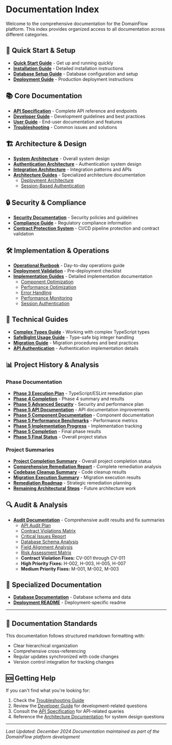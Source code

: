 # Documentation Index

Welcome to the comprehensive documentation for the DomainFlow platform. This index provides organized access to all documentation across different categories.

## 🚀 Quick Start & Setup

- **[Quick Start Guide](QUICK_START.md)** - Get up and running quickly
- **[Installation Guide](INSTALLATION_GUIDE.md)** - Detailed installation instructions
- **[Database Setup Guide](DATABASE_SETUP_GUIDE.md)** - Database configuration and setup
- **[Deployment Guide](DEPLOYMENT_GUIDE.md)** - Production deployment instructions

## 📚 Core Documentation

- **[API Specification](API_SPEC.md)** - Complete API reference and endpoints
- **[Developer Guide](DEVELOPER_GUIDE.md)** - Development guidelines and best practices
- **[User Guide](USER_GUIDE.md)** - End-user documentation and features
- **[Troubleshooting](TROUBLESHOOTING.md)** - Common issues and solutions

## 🏗️ Architecture & Design

- **[System Architecture](SYSTEM_ARCHITECTURE_DOCUMENTATION.md)** - Overall system design
- **[Authentication Architecture](AUTHENTICATION_SYSTEM_ARCHITECTURE.md)** - Authentication system design
- **[Integration Architecture](INTEGRATION_ARCHITECTURE.md)** - Integration patterns and APIs
- **[Architecture Guides](architecture/)** - Specialized architecture documentation
  - [Deployment Architecture](architecture/DEPLOYMENT_ARCHITECTURE_GUIDE.md)
  - [Session-Based Authentication](architecture/SESSION_BASED_AUTHENTICATION_ARCHITECTURE.md)

## 🔒 Security & Compliance

- **[Security Documentation](SECURITY.md)** - Security policies and guidelines
- **[Compliance Guide](COMPLIANCE.md)** - Regulatory compliance information
- **[Contract Protection System](CONTRACT_PROTECTION.md)** - CI/CD pipeline protection and contract validation

## 🛠️ Implementation & Operations

- **[Operational Runbook](OPERATIONAL_RUNBOOK.md)** - Day-to-day operations guide
- **[Deployment Validation](DEPLOYMENT_VALIDATION_CHECKLIST.md)** - Pre-deployment checklist
- **[Implementation Guides](implementation/)** - Detailed implementation documentation
  - [Component Optimization](implementation/COMPONENT_OPTIMIZATION_SUMMARY.md)
  - [Performance Optimization](implementation/COMPREHENSIVE_PERFORMANCE_OPTIMIZATION_STRATEGY.md)
  - [Error Handling](implementation/ENHANCED_ERROR_HANDLING_IMPLEMENTATION.md)
  - [Performance Monitoring](implementation/PERFORMANCE_MONITORING_FRAMEWORK_IMPLEMENTATION.md)
  - [Session Authentication](implementation/SESSION_BASED_AUTHENTICATION_IMPLEMENTATION_GUIDE.md)

## 🔧 Technical Guides

- **[Complex Types Guide](complex-types-guide.md)** - Working with complex TypeScript types
- **[SafeBigInt Usage Guide](safebigint-usage-guide.md)** - Type-safe big integer handling
- **[Migration Guide](migration-guide.md)** - Migration procedures and best practices
- **[API Authentication](API_AUTHENTICATION.md)** - Authentication implementation details

## 📊 Project History & Analysis

### Phase Documentation
- **[Phase 3 Execution Plan](PHASE3_EXECUTION_PLAN.md)** - TypeScript/ESLint remediation plan
- **[Phase 4 Completion](PHASE_4_COMPLETION_SUMMARY.md)** - Phase 4 summary and results
- **[Phase 5 Advanced Security](PHASE_5_ADVANCED_SECURITY_PERFORMANCE_PLAN.md)** - Security and performance plan
- **[Phase 5 API Documentation](PHASE_5_API_DOCUMENTATION.md)** - API documentation improvements
- **[Phase 5 Component Documentation](PHASE_5_COMPONENT_DOCUMENTATION.md)** - Component documentation
- **[Phase 5 Performance Benchmarks](PHASE_5_PERFORMANCE_BENCHMARKS.md)** - Performance metrics
- **[Phase 5 Implementation Progress](PHASE_5_IMPLEMENTATION_PROGRESS.md)** - Implementation tracking
- **[Phase 5 Completion](PHASE_5_COMPLETION_SUMMARY.md)** - Final phase results
- **[Phase 5 Final Status](PHASE_5_FINAL_STATUS.md)** - Overall project status

### Project Summaries
- **[Project Completion Summary](PROJECT_COMPLETION_SUMMARY.md)** - Overall project completion status
- **[Comprehensive Remediation Report](COMPREHENSIVE_REMEDIATION_REPORT.md)** - Complete remediation analysis
- **[Codebase Cleanup Summary](CODEBASE_CLEANUP_SUMMARY.md)** - Code cleanup results
- **[Migration Execution Summary](MIGRATION_EXECUTION_SUMMARY.md)** - Migration execution results
- **[Remediation Roadmap](REMEDIATION_ROADMAP.md)** - Strategic remediation planning
- **[Remaining Architectural Steps](REMAINING_ARCHITECTURAL_STEPS_ANALYSIS.md)** - Future architecture work

## 🔍 Audit & Analysis

- **[Audit Documentation](audit/)** - Comprehensive audit results and fix summaries
  - [API Audit Plan](audit/API_AUDIT_PLAN.md)
  - [Contract Violations Matrix](audit/CONTRACT_VIOLATIONS_MATRIX.md)
  - [Critical Issues Report](audit/CRITICAL_ISSUES_REPORT.md)
  - [Database Schema Analysis](audit/DATABASE_SCHEMA.md)
  - [Field Alignment Analysis](audit/FIELD_ALIGNMENT_ANALYSIS.md)
  - [Risk Assessment Matrix](audit/RISK_ASSESSMENT_MATRIX.md)
  - **Contract Violation Fixes:** CV-001 through CV-011
  - **High Priority Fixes:** H-002, H-003, H-005, H-007
  - **Medium Priority Fixes:** M-001, M-002, M-003

## 📁 Specialized Documentation

- **[Database Documentation](DATABASE_DUMP.md)** - Database schema and data
- **[Deployment README](DEPLOYMENT_README.md)** - Deployment-specific readme

---

## 📝 Documentation Standards

This documentation follows structured markdown formatting with:
- Clear hierarchical organization
- Comprehensive cross-referencing
- Regular updates synchronized with code changes
- Version control integration for tracking changes

## 🆘 Getting Help

If you can't find what you're looking for:
1. Check the [Troubleshooting Guide](TROUBLESHOOTING.md)
2. Review the [Developer Guide](DEVELOPER_GUIDE.md) for development-related questions
3. Consult the [API Specification](API_SPEC.md) for API-related queries
4. Reference the [Architecture Documentation](architecture/) for system design questions

---

*Last Updated: December 2024*
*Documentation maintained as part of the DomainFlow platform development*